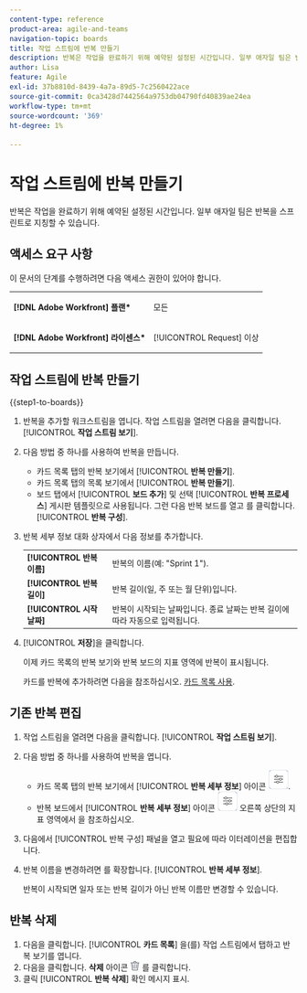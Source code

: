 ```yaml
---
content-type: reference
product-area: agile-and-teams
navigation-topic: boards
title: 작업 스트림에 반복 만들기
description: 반복은 작업을 완료하기 위해 예약된 설정된 시간입니다. 일부 애자일 팀은 반복을 스프린트로 지칭할 수 있습니다.
author: Lisa
feature: Agile
exl-id: 37b8810d-8439-4a7a-89d5-7c2560422ace
source-git-commit: 0ca3428d7442564a9753db04790fd40839ae24ea
workflow-type: tm+mt
source-wordcount: '369'
ht-degree: 1%

---
```


# 작업 스트림에 반복 만들기

반복은 작업을 완료하기 위해 예약된 설정된 시간입니다. 일부 애자일 팀은 반복을 스프린트로 지칭할 수 있습니다.

## 액세스 요구 사항

이 문서의 단계를 수행하려면 다음 액세스 권한이 있어야 합니다.

<table style="table-layout:auto"> 
 <col> 
 </col> 
 <col> 
 </col> 
 <tbody> 
  <tr> 
   <td role="rowheader"><strong>[!DNL Adobe Workfront] 플랜*</strong></td> 
   <td> <p>모든</p> </td> 
  </tr> 
  <tr> 
   <td role="rowheader"><strong>[!DNL Adobe Workfront] 라이센스*</strong></td> 
   <td> <p>[!UICONTROL Request] 이상</p> </td> 
  </tr> 
 </tbody> 
</table>

## 작업 스트림에 반복 만들기

{{step1-to-boards}}

1. 반복을 추가할 워크스트림을 엽니다. 작업 스트림을 열려면 다음을 클릭합니다. [!UICONTROL **작업 스트림 보기**].
1. 다음 방법 중 하나를 사용하여 반복을 만듭니다.

   * 카드 목록 탭의 반복 보기에서 [!UICONTROL **반복 만들기**].
   * 카드 목록 탭의 목록 보기에서 [!UICONTROL **반복 만들기**].
   * 보드 탭에서 [!UICONTROL **보드 추가**] 및 선택 [!UICONTROL **반복 프로세스**] 게시판 템플릿으로 사용됩니다. 그런 다음 반복 보드를 열고 를 클릭합니다. [!UICONTROL **반복 구성**].

1. 반복 세부 정보 대화 상자에서 다음 정보를 추가합니다.

   <table style="table-layout:auto"> 
    <tbody> 
     <tr> 
      <td><strong>[!UICONTROL 반복 이름]</strong></td> 
      <td>반복의 이름(예: "Sprint 1").</td> 
     </tr> 
     <tr> 
      <td><strong>[!UICONTROL 반복 길이]</strong></td> 
      <td>반복 길이(일, 주 또는 월 단위)입니다.</td> 
     </tr>
     <tr> 
      <td><strong>[!UICONTROL 시작 날짜]</strong></td> 
      <td>반복이 시작되는 날짜입니다. 종료 날짜는 반복 길이에 따라 자동으로 입력됩니다.</td> 
     </tr> 
    </tbody> 
   </table>

1. [!UICONTROL **저장**]&#x200B;을 클릭합니다.

   이제 카드 목록의 반복 보기와 반복 보드의 지표 영역에 반복이 표시됩니다.

   카드를 반복에 추가하려면 다음을 참조하십시오. [카드 목록 사용](/help/quicksilver/agile/use-boards-agile-planning-tools/use-card-list.md).

## 기존 반복 편집

1. 작업 스트림을 열려면 다음을 클릭합니다. [!UICONTROL **작업 스트림 보기**].
1. 다음 방법 중 하나를 사용하여 반복을 엽니다.

   * 카드 목록 탭의 반복 보기에서 [!UICONTROL **반복 세부 정보**] 아이콘 ![반복 세부 정보](assets/iteration-details-button.png).
   * 반복 보드에서 [!UICONTROL **반복 세부 정보**] 아이콘 ![반복 세부 정보](assets/iteration-details-button.png) 오른쪽 상단의 지표 영역에서 을 참조하십시오.

1. 다음에서 [!UICONTROL 반복 구성] 패널을 열고 필요에 따라 이터레이션을 편집합니다.
1. 반복 이름을 변경하려면 를 확장합니다. [!UICONTROL **반복 세부 정보**].

   반복이 시작되면 일자 또는 반복 길이가 아닌 반복 이름만 변경할 수 있습니다.

<!--   

1. <span class="preview">To add goals to the iteration, expand [!UICONTROL **Goals**].</span>
1. <span class="preview">Click [!UICONTROL **Add goal**], and type the goal name.</span>

   <span class="preview">As goals are completed during the iteration, you can select the check box to mark them complete, or click the **Delete** icon ![Delete icon](assets/delete.png) to delete a goal. The metrics area on the top right of the iteration shows how many goals exist and how many have been completed.</span>

<div class="preview">

## Assign cards to the next iteration

Use the [!UICONTROL Next Iteration] column to move cards from the current iteration to the next iteration, without sending them to the backlog first.

1. Move a card to the [!UICONTROL **Next Iteration**] column, or add a new card directly in the column.
1. Access the next iteration by clicking the [!UICONTROL **Next Iteration**] column title, or by clicking the up-pointing arrow next to the iteration name on the top of the screen.

   The cards that you marked to come over to the next iteration are placed in the columns that correspond with their status.

</div>
-->

## 반복 삭제

1. 다음을 클릭합니다. [!UICONTROL **카드 목록**] 을(를) 작업 스트림에서 탭하고 반복 보기를 엽니다.
1. 다음을 클릭합니다. **삭제** 아이콘 ![삭제 아이콘](assets/delete.png) 를 클릭합니다.
1. 클릭 [!UICONTROL **반복 삭제**] 확인 메시지 표시.
